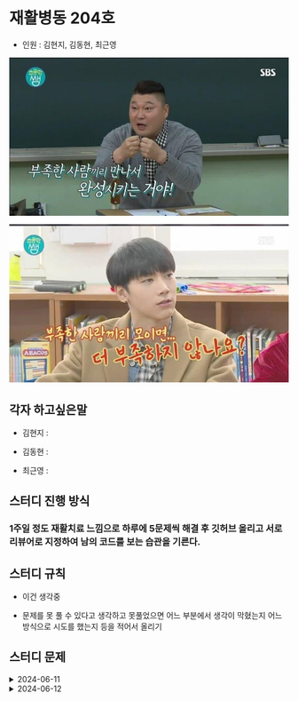 # 재활병동 204호

- 인원 : 김현지, 김동현, 최근영

![alt text](image-1.png)

## 각자 하고싶은말

- 김현지 :

- 김동현 :

- 최근영 :

## 스터디 진행 방식

### 1주일 정도 재활치료 느낌으로 하루에 5문제씩 해결 후 깃허브 올리고 서로 리뷰어로 지정하여 남의 코드를 보는 습관을 기른다.

## 스터디 규칙

- 이건 생각중

- 문제를 못 풀 수 있다고 생각하고 못풀었으면 어느 부분에서 생각이 막혔는지 어느 방식으로 시도를 했는지 등을 적어서 올리기

## 스터디 문제

<details markdown="1">
  <summary>2024-06-11</summary>

| 문제                                                | 김현지                                  | 김동현 |
| --------------------------------------------------- | --------------------------------------- | ------ |
| [알람 시계](https://www.acmicpc.net/problem/2884)   | [문제풀이](./MyeonJi/20240611/2884.py)  | C1     |
| [별 찍기 - 2](https://www.acmicpc.net/problem/2439) | [문제풀이](./MyeonJi/20240611/2439.py)  | C2     |
| [최댓값](https://www.acmicpc.net/problem/2562)      | [문제풀이](./MyeonJi/20240611/2562.py)  | C3     |
| [공 넣기](https://www.acmicpc.net/problem/10810)    | [문제풀이](./MyeonJi/20240611/10810.py) | C2     |
| [단어의 개수](https://www.acmicpc.net/problem/1152) | [문제풀이](./MyeonJi/20240611/1152.py)  | C3     |

</details>

<details markdown="2">
  <summary>2024-06-12</summary>

| 문제                                                      | 김현지 | 김동현 |
| --------------------------------------------------------- | ------ | ------ |
| [상수](https://www.acmicpc.net/problem/2908)              | -      | C1     |
| [그대로 출력하기2](https://www.acmicpc.net/problem/11718) | -      | C2     |
| [바구니 뒤집기](https://www.acmicpc.net/problem/10811)    | -      | C3     |
| [블랙잭](https://www.acmicpc.net/problem/2798)            | -      | C2     |
| [커트 라인](https://www.acmicpc.net/problem/25305)        | -      | C3     |

</details>

